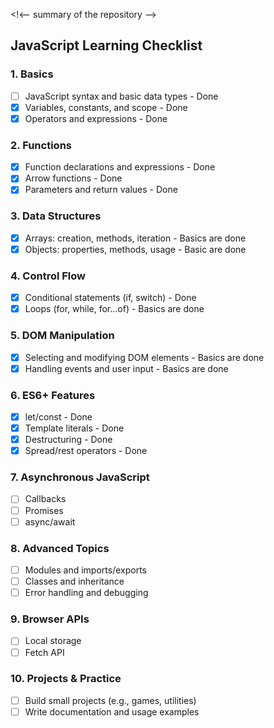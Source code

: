 <!<-- summary of the repository -->


## JavaScript Learning Checklist

### 1. Basics
- [ ] JavaScript syntax and basic data types - Done
- [x] Variables, constants, and scope - Done
- [x] Operators and expressions - Done

### 2. Functions
- [x] Function declarations and expressions - Done
- [x] Arrow functions - Done
- [x] Parameters and return values - Done

### 3. Data Structures
- [x] Arrays: creation, methods, iteration - Basics are done
- [x] Objects: properties, methods, usage - Basic are done

### 4. Control Flow
- [x] Conditional statements (if, switch) - Done
- [x] Loops (for, while, for...of) - Basics are done

### 5. DOM Manipulation
- [x] Selecting and modifying DOM elements - Basics are done
- [x] Handling events and user input - Basics are done

### 6. ES6+ Features
- [x] let/const - Done
- [x] Template literals - Done
- [x] Destructuring - Done
- [x] Spread/rest operators - Done

### 7. Asynchronous JavaScript 
- [ ] Callbacks
- [ ] Promises
- [ ] async/await

### 8. Advanced Topics
- [ ] Modules and imports/exports
- [ ] Classes and inheritance
- [ ] Error handling and debugging

### 9. Browser APIs
- [ ] Local storage
- [ ] Fetch API

### 10. Projects & Practice
- [ ] Build small projects (e.g., games, utilities)
- [ ] Write documentation and usage examples
